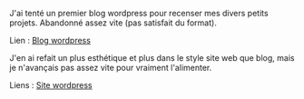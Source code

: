 J'ai tenté un premier blog wordpress pour recenser mes divers petits projets.
Abandonné assez vite (pas satisfait du format).

Lien :
[Blog wordpress](https://gaspardberthelier.home.blog/)

J'en ai refait un plus esthétique et plus dans le style site web que blog, mais je n'avançais pas assez vite pour vraiment l'alimenter.

Liens :
[Site wordpress](https://gaspo125063974.wordpress.com/)
